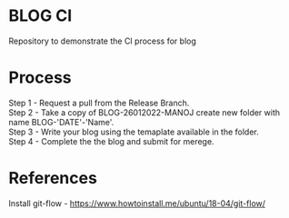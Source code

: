 # BLOG CI
Repository to demonstrate the CI process for blog

# Process
Step 1 - Request a pull from the Release Branch.</br>
Step 2 - Take a copy of BLOG-26012022-MANOJ create new folder with name BLOG-'DATE'-'Name'.</br>
Step 3 - Write your blog using the temaplate available in the folder.</br>
Step 4 - Complete the the blog and submit for merege.</br>

# References
Install git-flow - https://www.howtoinstall.me/ubuntu/18-04/git-flow/